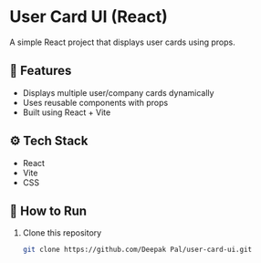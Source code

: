 # User Card UI (React)

A simple React project that displays user cards using props.

## 🧩 Features

- Displays multiple user/company cards dynamically
- Uses reusable components with props
- Built using React + Vite

## ⚙️ Tech Stack

- React
- Vite
- CSS

## 🚀 How to Run

1. Clone this repository
   ```bash
   git clone https://github.com/Deepak Pal/user-card-ui.git
   ```
